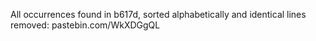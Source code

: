 All occurrences found in b617d, sorted alphabetically and identical lines removed: pastebin.com/WkXDGgQL